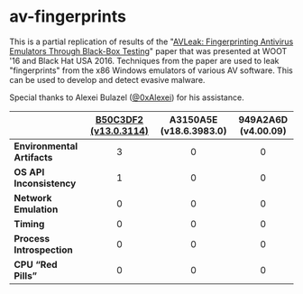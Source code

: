 # av-fingerprints

This is a partial replication of results of the "[AVLeak:
Fingerprinting Antivirus Emulators Through Black-Box Testing](https://www.usenix.org/system/files/conference/woot16/woot16-paper-blackthorne_update.pdf)" paper that was presented at WOOT '16 and Black Hat USA 2016. Techniques from the paper are used to leak "fingerprints" from the x86 Windows emulators of various AV software. This can be used to develop and detect evasive malware.

Special thanks to Alexei Bulazel ([@0xAlexei](https://twitter.com/0xAlexei)) for his assistance.

|   | [B50C3DF2 (v13.0.3114)](B50C3DF2.md) | A3150A5E (v18.6.3983.0) | 949A2A6D (v4.00.09) |
|:--|:---------------------:|:-----------------------:|:-------------------:|
| **Environmental Artifacts** | 3 | 0 | 0 |
| **OS API Inconsistency**    | 1 | 0 | 0 |
| **Network Emulation**       | 0 | 0 | 0 |
| **Timing**                  | 0 | 0 | 0 |
| **Process Introspection**   | 0 | 0 | 0 |
| **CPU “Red Pills”**         | 0 | 0 | 0 |
